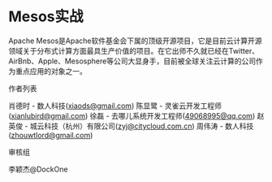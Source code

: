 Mesos实战
=======

Apache Mesos是Apache软件基金会下属的顶级开源项目，它是目前云计算开源领域关于分布式计算方面最具生产价值的项目。在它出师不久就已经在Twitter、AirBnb、Apple、Mesosphere等公司大显身手，目前被全球关注云计算的公司作为重点应用的对象之一。


作者列表

肖德时 - 数人科技(xiaods@gmail.com)
陈显鹭 - 灵雀云开发工程师(xianlubird@gmail.com)
徐磊 - 去哪儿系统开发工程师(49068995@qq.com)
赵英俊 - 城云科技（杭州）有限公司(zyj@citycloud.com.cn)
周伟涛 - 数人科技(zhouwtlord@gmail.com)



审核组

李颖杰@DockOne

